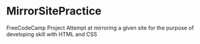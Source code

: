 # MirrorSitePractice
FreeCodeCamp Project
Attempt at mirroring a given site for the purpose of developing skill with HTML and CSS
